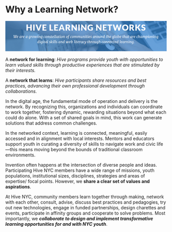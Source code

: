 # Why a Learning Network?

![Hive Learning Networks](../images/hive-header.png)

A **network for learning**: *Hive programs provide youth with opportunities to learn valued skills through productive experiences that are stimulated by their interests.*

A **network that learns**: *Hive participants share resources and best practices, advancing their own professional development through collaborations.*

In the digital age, the fundamental mode of operation and delivery is the network. By recognizing this, organizations and individuals can coordinate to work together, fostering dynamic, rewarding situations beyond what each could do alone. With a set of shared goals in mind, this work can generate solutions that address common challenges.

In the networked context, learning is connected, meaningful, easily accessed and in alignment with local interests. Mentors and educators support youth in curating a diversity of skills to navigate work and civic life—this means moving beyond the bounds of traditional classroom environments.

Invention often happens at the intersection of diverse people and ideas. Participating Hive NYC members have a wide range of missions, youth populations, institutional sizes, disciplines, strategies and areas of expertise/ focal points. However, we **share a clear set of values and aspirations**.

At Hive NYC, community members learn together through making, network with each other, consult, advise, discuss best practices and pedagogies, try out new technologies, engage in funded partnerships, design charettes and events, participate in affinity groups and cooperate to solve problems. Most importantly, we ***collaborate to design and implement transformative learning opportunities for and with NYC youth***.
